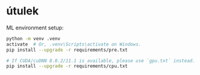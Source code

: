 # útulek

ML environment setup:

```bash
python -m venv .venv
activate  # Or, .venv\Scripts\activate on Windows.
pip install --upgrade -r requirements/pre.txt

# If CUDA/cuDNN 8.0.2/11.1 is available, please use `gpu.txt` instead.
pip install --upgrade -r requirements/cpu.txt
```
